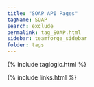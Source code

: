 ```yaml
---
title: "SOAP API Pages"
tagName: SOAP
search: exclude
permalink: tag_SOAP.html
sidebar: teamforge_sidebar
folder: tags
---
```

{% include taglogic.html %}

{% include links.html %}
